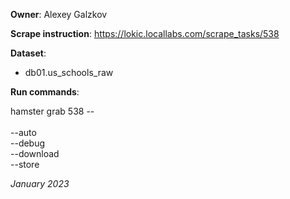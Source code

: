 **Owner**: Alexey Galzkov
 
**Scrape instruction**: https://lokic.locallabs.com/scrape_tasks/538

**Dataset**: 
- db01.us_schools_raw


**Run commands**:

hamster grab 538 -- <options>
<br><br>--auto
<br>--debug
<br>--download
<br>--store

_January 2023_
